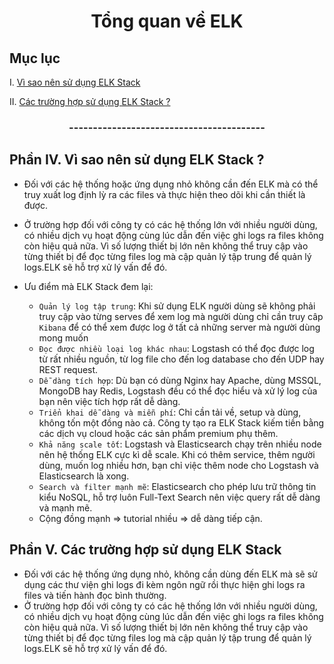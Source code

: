 <h1 align="center">Tổng quan về ELK</h1>

## Mục lục

I.  [Vì sao nên sử dụng ELK Stack](#visao)

II. [Các trường hợp sử dụng ELK Stack ?](#sudung)


<h3 align="center">-----------------------------------------</h3>

## Phần IV. <a name="visao"></a>Vì sao nên sử dụng ELK Stack ?
- Đối với các hệ thống hoặc ứng dụng nhỏ không cần đến ELK mà có thể truy xuất log định lỳ ra các files và thực hiện theo dõi khi cần thiết là được.

- Ở trường hợp đối với công ty có các hệ thống lớn với nhiều người dùng, có nhiều dịch vụ hoạt động cùng lúc dẫn đến việc ghi logs ra files không còn hiệu quả nữa. Vì số lượng thiết bị lớn nên không thể truy cập vào từng thiết bị để đọc từng files log mà cập quản lý tập trung để quản lý logs.ELK sẽ hỗ trợ xử lý vấn để đó.
- Ưu điểm mà ELK Stack đem lại:
  - `Quản lý log tập trung`: Khi sử dụng ELK người dùng sẽ không phải truy cập vào từng serves để xem log mà người dùng chỉ cần truy câp `Kibana` để có thể xem được log ở tất cả những server mà người dùng mong muốn
  - `Đọc được nhiều loại log khác nhau`: Logstash có thể đọc được log từ rất nhiều nguồn, từ log file cho đến log database cho đến UDP hay REST request.
  - `Dễ dàng tích hợp`: Dù bạn có dùng Nginx hay Apache, dùng MSSQL, MongoDB hay Redis, Logstash đều có thể đọc hiểu và xử lý log của bạn nên việc tích hợp rất dễ dàng.
  - `Triển khai dễ dàng và miễn phí`: Chỉ cần tải về, setup và dùng, không tốn một đồng nào cả. Công ty tạo ra ELK Stack kiếm tiền bằng các dịch vụ cloud hoặc các sản phẩm premium phụ thêm.
  - `Khả năng scale tốt`: Logstash và Elasticsearch chạy trên nhiều node nên hệ thống ELK cực kì dễ scale. Khi có thêm service, thêm người dùng, muốn log nhiều hơn, bạn chỉ việc thêm node cho Logstash và Elasticsearch là xong.
  - `Search và filter mạnh mẽ`: Elasticsearch cho phép lưu trữ thông tin kiểu NoSQL, hỗ trợ luôn Full-Text Search nên việc query rất dễ dàng và mạnh mẽ.
  - Cộng đồng mạnh => tutorial nhiều => dễ dàng tiếp cận.


## Phần V. <a name="sudung"></a>Các trường hợp sử dụng ELK Stack

- Đối với các hệ thống ứng dụng nhỏ, không cần dùng đến ELK mà sẽ sử dụng các thư viện ghi logs đi kèm ngôn ngữ rồi thực hiện ghi logs ra files và tiến hành đọc bình thường.
- Ở trường hợp đối với công ty có các hệ thống lớn với nhiều người dùng, có nhiều dịch vụ hoạt động cùng lúc dẫn đến việc ghi logs ra files không còn hiệu quả nữa. Vì số lượng thiết bị lớn nên không thể truy cập vào từng thiết bị để đọc từng files log mà cập quản lý tập trung để quản lý logs.ELK sẽ hỗ trợ xử lý vấn để đó.
